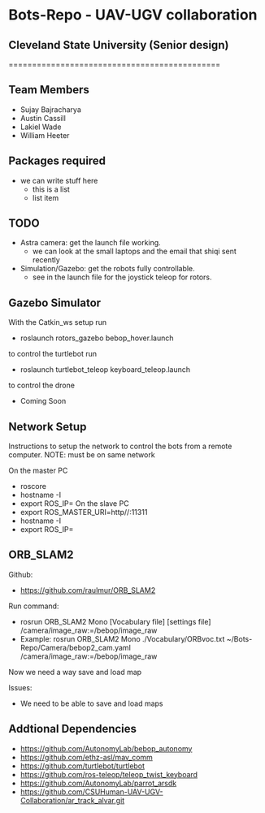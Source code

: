 # Bots-Repo - UAV-UGV collaboration

## Cleveland State University (Senior design)
=============================================
## Team Members
  * Sujay Bajracharya
  * Austin Cassill
  * Lakiel Wade
  * William Heeter

## Packages required
* we can write stuff here
  * this is a list
  * list item
  
## TODO
  * Astra camera: get the launch file working.
    * we can look at the small laptops and the email that shiqi sent recently
  * Simulation/Gazebo: get the robots fully controllable.
    * see in the launch file for the joystick teleop for rotors.
    
## Gazebo Simulator 
  With the Catkin_ws setup run 
   * roslaunch rotors_gazebo bebop_hover.launch
  
  to control the turtlebot run
   * roslaunch turtlebot_teleop  keyboard_teleop.launch
   
  to control the drone 
  * Coming Soon

## Network Setup
Instructions to setup the network to control the bots from a remote computer.
NOTE: must be on same network

On the master PC
 * roscore
 * hostname -I
 * export ROS_IP=<yourip>
On the slave PC
 * export ROS_MASTER_URI=http//<masterip>:11311
 * hostname -I
 * export ROS_IP=<yourip>

## ORB_SLAM2
Github:
 * https://github.com/raulmur/ORB_SLAM2

Run command: 
 * rosrun ORB_SLAM2 Mono [Vocabulary file] [settings file] /camera/image_raw:=/bebop/image_raw
 * Example: rosrun ORB_SLAM2 Mono ./Vocabulary/ORBvoc.txt ~/Bots-Repo/Camera/bebop2_cam.yaml /camera/image_raw:=/bebop/image_raw

Now we need a way save and load map

Issues:
 * We need to be able to save and load maps

## Addtional Dependencies
 * https://github.com/AutonomyLab/bebop_autonomy
 * https://github.com/ethz-asl/mav_comm
 * https://github.com/turtlebot/turtlebot
 * https://github.com/ros-teleop/teleop_twist_keyboard
 * https://github.com/AutonomyLab/parrot_arsdk
 * https://github.com/CSUHuman-UAV-UGV-Collaboration/ar_track_alvar.git

